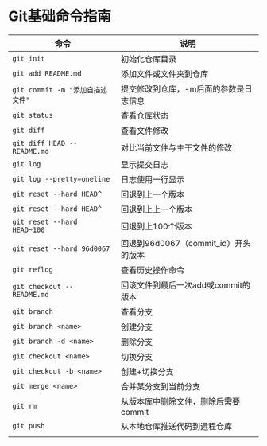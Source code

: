 # Git基础命令指南

| 命令                           | 说明                         |
| ---------------------------- | -------------------------- |
| `git init`                   | 初始化仓库目录                    |
| `git add README.md`          | 添加文件或文件夹到仓库                |
| `git commit -m "添加自描述文件"`    | 提交修改到仓库，-m后面的参数是日志信息       |
| `git status`                 | 查看仓库状态                     |
| `git diff`                   | 查看文件修改                     |
| `git diff HEAD -- README.md` | 对比当前文件与主干文件的修改             |
| `git log`                    | 显示提交日志                     |
| `git log --pretty=oneline`   | 日志使用一行显示                   |
| `git reset --hard HEAD^`     | 回退到上一个版本                   |
| `git reset --hard HEAD^`     | 回退到上上一个版本                  |
| `git reset --hard HEAD~100`  | 回退到上100个版本                 |
| `git reset --hard 96d0067`   | 回退到96d0067（commit_id）开头的版本 |
| `git reflog`                 | 查看历史操作命令                   |
| `git checkout -- README.md`  | 回滚文件到最后一次add或commit的版本     |
| `git branch`                 | 查看分支                       |
| `git branch <name>`          | 创建分支                       |
| `git branch -d <name>`       | 删除分支                       |
| `git checkout <name>`        | 切换分支                       |
| `git checkout -b <name>`     | 创建+切换分支                    |
| `git merge <name>`           | 合并某分支到当前分支                 |
| `git rm`                     | 从版本库中删除文件，删除后需要commit      |
| `git push`                   | 从本地仓库推送代码到远程仓库             |
|                              |                            |


